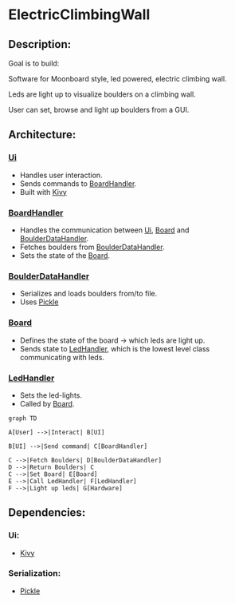 # ElectricClimbingWall 

## Description:
Goal is to build:

Software for Moonboard style, led powered, electric climbing wall. 

Leds are light up to visualize boulders on a climbing wall. 

User can set, browse and light up boulders from a GUI.

## Architecture: 

### [Ui](Ui.py) 
- Handles user interaction.
- Sends commands to [BoardHandler](BoardHandler.py).
- Built with [Kivy](https://kivy.org/#home)

### [BoardHandler](BoardHandler.py)
- Handles the communication between [Ui](Ui.py), [Board](Board) and [BoulderDataHandler](BoulderDataHandler.py).
- Fetches boulders from [BoulderDataHandler](BoulderDataHandler.py).
- Sets the state of the [Board](Board.py).

### [BoulderDataHandler](BoulderDataHandler.py)
- Serializes and loads boulders from/to file.
- Uses [Pickle](https://docs.python.org/3/library/pickle.html) 


### [Board](Board.py)
- Defines the state of the board -> which leds are light up.
- Sends state to [LedHandler](LedHandler.py), which is the lowest level class communicating with leds.

### [LedHandler](LedHandler.py)
- Sets the led-lights. 
- Called by [Board](Board).

```mermaid
graph TD

A[User] -->|Interact| B[UI]

B[UI] -->|Send command| C[BoardHandler]

C -->|Fetch Boulders| D[BoulderDataHandler]
D -->|Return Boulders| C
C -->|Set Board| E[Board]
E -->|Call LedHandler| F[LedHandler]
F -->|Light up leds| G[Hardware]
```


## Dependencies: 

### Ui:
- [Kivy](https://kivy.org/#home)

### Serialization:
- [Pickle](https://docs.python.org/3/library/pickle.html)  
